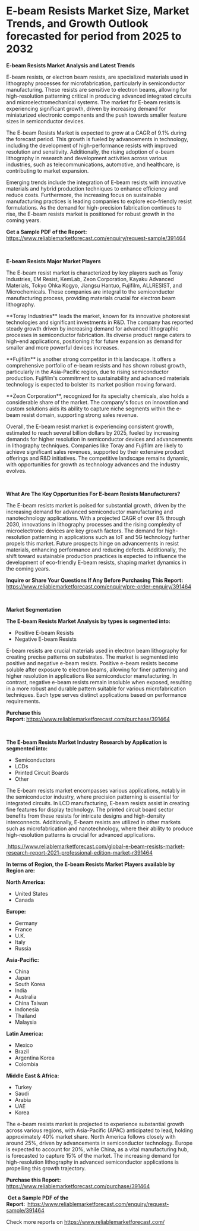 <p><h1>E-beam Resists Market Size, Market Trends, and Growth Outlook forecasted for period from 2025 to 2032</h1></p><p><strong>E-beam Resists Market Analysis and Latest Trends</strong></p>
<p><p>E-beam resists, or electron beam resists, are specialized materials used in lithography processes for microfabrication, particularly in semiconductor manufacturing. These resists are sensitive to electron beams, allowing for high-resolution patterning critical in producing advanced integrated circuits and microelectromechanical systems. The market for E-beam resists is experiencing significant growth, driven by increasing demand for miniaturized electronic components and the push towards smaller feature sizes in semiconductor devices.</p><p>The E-beam Resists Market is expected to grow at a CAGR of 9.1% during the forecast period. This growth is fueled by advancements in technology, including the development of high-performance resists with improved resolution and sensitivity. Additionally, the rising adoption of e-beam lithography in research and development activities across various industries, such as telecommunications, automotive, and healthcare, is contributing to market expansion.</p><p>Emerging trends include the integration of E-beam resists with innovative materials and hybrid production techniques to enhance efficiency and reduce costs. Furthermore, the increasing focus on sustainable manufacturing practices is leading companies to explore eco-friendly resist formulations. As the demand for high-precision fabrication continues to rise, the E-beam resists market is positioned for robust growth in the coming years.</p></p>
<p><strong>Get a Sample PDF of the Report:&nbsp;</strong> <a href="https://www.reliablemarketforecast.com/enquiry/request-sample/391464?utm_campaign=950&utm_medium=2&utm_source=Github&utm_content=ia&utm_term=16012025&utm_id=e-beam-resists">https://www.reliablemarketforecast.com/enquiry/request-sample/391464</a></p>
<p>&nbsp;</p>
<p><strong>E-beam Resists Major Market Players</strong></p>
<p><p>The E-beam resist market is characterized by key players such as Toray Industries, EM Resist, KemLab, Zeon Corporation, Kayaku Advanced Materials, Tokyo Ohka Kogyo, Jiangsu Hantuo, Fujifilm, ALLRESIST, and Microchemicals. These companies are integral to the semiconductor manufacturing process, providing materials crucial for electron beam lithography.</p><p>**Toray Industries** leads the market, known for its innovative photoresist technologies and significant investments in R&D. The company has reported steady growth driven by increasing demand for advanced lithographic processes in semiconductor fabrication. Its diverse product range caters to high-end applications, positioning it for future expansion as demand for smaller and more powerful devices increases.</p><p>**Fujifilm** is another strong competitor in this landscape. It offers a comprehensive portfolio of e-beam resists and has shown robust growth, particularly in the Asia-Pacific region, due to rising semiconductor production. Fujifilm's commitment to sustainability and advanced materials technology is expected to bolster its market position moving forward.</p><p>**Zeon Corporation**, recognized for its specialty chemicals, also holds a considerable share of the market. The company's focus on innovation and custom solutions aids its ability to capture niche segments within the e-beam resist domain, supporting strong sales revenue.</p><p>Overall, the E-beam resist market is experiencing consistent growth, estimated to reach several billion dollars by 2025, fueled by increasing demands for higher resolution in semiconductor devices and advancements in lithography techniques. Companies like Toray and Fujifilm are likely to achieve significant sales revenues, supported by their extensive product offerings and R&D initiatives. The competitive landscape remains dynamic, with opportunities for growth as technology advances and the industry evolves.</p></p>
<p>&nbsp;</p>
<p><strong>What Are The Key Opportunities For E-beam Resists Manufacturers?</strong></p>
<p><p>The E-beam resists market is poised for substantial growth, driven by the increasing demand for advanced semiconductor manufacturing and nanotechnology applications. With a projected CAGR of over 8% through 2030, innovations in lithography processes and the rising complexity of microelectronic devices are key growth factors. The demand for high-resolution patterning in applications such as IoT and 5G technology further propels this market. Future prospects hinge on advancements in resist materials, enhancing performance and reducing defects. Additionally, the shift toward sustainable production practices is expected to influence the development of eco-friendly E-beam resists, shaping market dynamics in the coming years.</p></p>
<p><strong>Inquire or Share Your Questions If Any Before Purchasing This Report:</strong> <a href="https://www.reliablemarketforecast.com/enquiry/pre-order-enquiry/391464?utm_campaign=950&utm_medium=2&utm_source=Github&utm_content=ia&utm_term=16012025&utm_id=e-beam-resists">https://www.reliablemarketforecast.com/enquiry/pre-order-enquiry/391464</a></p>
<p>&nbsp;</p>
<p><strong>Market Segmentation</strong></p>
<p><strong>The E-beam Resists Market Analysis by types is segmented into:</strong></p>
<p><ul><li>Positive E-beam Resists</li><li>Negative E-beam Resists</li></ul></p>
<p><p>E-beam resists are crucial materials used in electron beam lithography for creating precise patterns on substrates. The market is segmented into positive and negative e-beam resists. Positive e-beam resists become soluble after exposure to electron beams, allowing for finer patterning and higher resolution in applications like semiconductor manufacturing. In contrast, negative e-beam resists remain insoluble when exposed, resulting in a more robust and durable pattern suitable for various microfabrication techniques. Each type serves distinct applications based on performance requirements.</p></p>
<p><strong>Purchase this Report:&nbsp;</strong><a href="https://www.reliablemarketforecast.com/purchase/391464?utm_campaign=950&utm_medium=2&utm_source=Github&utm_content=ia&utm_term=16012025&utm_id=e-beam-resists">https://www.reliablemarketforecast.com/purchase/391464</a></p>
<p>&nbsp;</p>
<p><strong>The E-beam Resists Market Industry Research by Application is segmented into:</strong></p>
<p><ul><li>Semiconductors</li><li>LCDs</li><li>Printed Circuit Boards</li><li>Other</li></ul></p>
<p><p>The E-beam resists market encompasses various applications, notably in the semiconductor industry, where precision patterning is essential for integrated circuits. In LCD manufacturing, E-beam resists assist in creating fine features for display technology. The printed circuit board sector benefits from these resists for intricate designs and high-density interconnects. Additionally, E-beam resists are utilized in other markets such as microfabrication and nanotechnology, where their ability to produce high-resolution patterns is crucial for advanced applications.</p></p>
<p><a href="https://www.reliablemarketforecast.com/global-e-beam-resists-market-research-report-2021-professional-edition-market-r391464?utm_campaign=950&utm_medium=2&utm_source=Github&utm_content=ia&utm_term=16012025&utm_id=e-beam-resists">&nbsp;https://www.reliablemarketforecast.com/global-e-beam-resists-market-research-report-2021-professional-edition-market-r391464</a></p>
<p><strong>In terms of Region, the E-beam Resists Market Players available by Region are:</strong></p>
<p>
    <p> <strong> North America: </strong>
        <ul>
            <li>United States</li>
            <li>Canada</li>
        </ul>
        </p> 
    <p> <strong> Europe: </strong>
        <ul>
            <li>Germany</li>
            <li>France</li>
            <li>U.K.</li>
            <li>Italy</li>
            <li>Russia</li>
        </ul>
        </p> 
    <p> <strong> Asia-Pacific: </strong>
        <ul>
            <li>China</li>
            <li>Japan</li>
            <li>South Korea</li>
            <li>India</li>
            <li>Australia</li>
            <li>China Taiwan</li>
            <li>Indonesia</li>
            <li>Thailand</li>
            <li>Malaysia</li>
        </ul>
        </p> 
    <p> <strong> Latin America: </strong>
        <ul>
            <li>Mexico</li>
            <li>Brazil</li>
            <li>Argentina Korea</li>
            <li>Colombia</li>
        </ul>
        </p> 
    <p> <strong> Middle East & Africa: </strong>
        <ul>
            <li>Turkey</li>
            <li>Saudi</li>
            <li>Arabia</li>
            <li>UAE</li>
            <li>Korea</li>
        </ul>
    </p>
    </p>
<p><p>The e-beam resists market is projected to experience substantial growth across various regions, with Asia-Pacific (APAC) anticipated to lead, holding approximately 40% market share. North America follows closely with around 25%, driven by advancements in semiconductor technology. Europe is expected to account for 20%, while China, as a vital manufacturing hub, is forecasted to capture 15% of the market. The increasing demand for high-resolution lithography in advanced semiconductor applications is propelling this growth trajectory.</p></p>
<p><strong>Purchase this Report: </strong><a href="https://www.reliablemarketforecast.com/purchase/391464?utm_campaign=950&utm_medium=2&utm_source=Github&utm_content=ia&utm_term=16012025&utm_id=e-beam-resists">https://www.reliablemarketforecast.com/purchase/391464</a></p>
<p>&nbsp;<strong>Get a Sample PDF of the Report:&nbsp;&nbsp;</strong><a href="https://www.reliablemarketforecast.com/enquiry/request-sample/391464?utm_campaign=950&utm_medium=2&utm_source=Github&utm_content=ia&utm_term=16012025&utm_id=e-beam-resists">https://www.reliablemarketforecast.com/enquiry/request-sample/391464</a></p>
<p><strong></strong></p>
<p>Check more reports on <a href="https://www.reliablemarketforecast.com/?utm_campaign=950&utm_medium=2&utm_source=Github&utm_content=ia&utm_term=16012025&utm_id=e-beam-resists">https://www.reliablemarketforecast.com/</a></p>